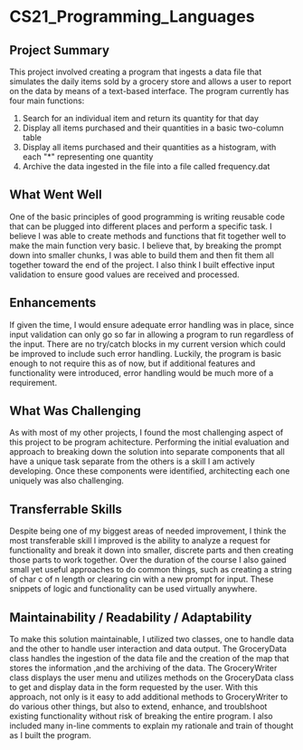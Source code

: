 # CS21_Programming_Languages
## Project Summary
This project involved creating a program that ingests a data file that simulates the daily items sold by a grocery store and allows a user to report on the data by means of a text-based interface. The program currently has four main functions:
1. Search for an individual item and return its quantity for that day
2. Display all items purchased and their quantities in a basic two-column table
3. Display all items purchased and their quantities as a histogram, with each "*" representing one quantity
4. Archive the data ingested in the file into a file called frequency.dat

## What Went Well
One of the basic principles of good programming is writing reusable code that can be plugged into different places and perform a specific task. I believe I was able to create methods and functions that fit together well to make the main function very basic. I believe that, by breaking the prompt down into smaller chunks, I was able to build them and then fit them all together toward the end of the project. I also think I built effective input validation to ensure good values are received and processed.

## Enhancements
If given the time, I would ensure adequate error handling was in place, since input validation can only go so far in allowing a program to run regardless of the input. There are no try/catch blocks in my current version which could be improved to include such error handling. Luckily, the program is basic enough to not require this as of now, but if additional features and functionality were introduced, error handling would be much more of a requirement.

## What Was Challenging
As with most of my other projects, I found the most challenging aspect of this project to be program achitecture. Performing the initial evaluation and approach to breaking down the solution into separate components that all have a unique task separate from the others is a skill I am actively developing. Once these components were identified, architecting each one uniquely was also challenging.

## Transferrable Skills
Despite being one of my biggest areas of needed improvement, I think the most transferable skill I improved is the ability to analyze a request for functionality and break it down into smaller, discrete parts and then creating those parts to work together. Over the duration of the course I also gained small yet useful approaches to do common things, such as creating a string of char c of n length or clearing cin with a new prompt for input. These snippets of logic and functionality can be used virtually anywhere.

## Maintainability / Readability / Adaptability
To make this solution maintainable, I utilized two classes, one to handle data and the other to handle user interaction and data output. The GroceryData class handles the ingestion of the data file and the creation of the map that stores the information ,and the archiving of the data. The GroceryWriter class displays the user menu and utilizes methods on the GroceryData class to get and display data in the form requested by the user. With this approach, not only is it easy to add additional methods to GroceryWriter to do various other things, but also to extend, enhance, and troublshoot existing functionality without risk of breaking the entire program. I also included many in-line comments to explain my rationale and train of thought as I built the program.
